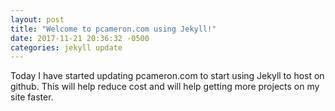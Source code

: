 ```yaml
---
layout: post
title: "Welcome to pcameron.com using Jekyll!"
date: 2017-11-21 20:36:32 -0500
categories: jekyll update
---
```

Today I have started updating pcameron.com to start using Jekyll to host on github. This will help reduce cost and will help getting more projects on my site faster.